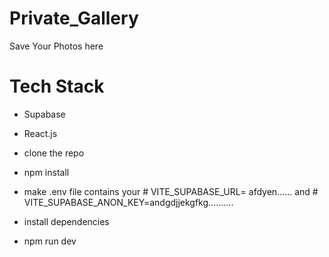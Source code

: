 # Private_Gallery

Save Your Photos here

# Tech Stack
- Supabase
- React.js

- clone the repo
- npm install
- make .env file contains your # VITE_SUPABASE_URL= afdyen...... and # VITE_SUPABASE_ANON_KEY=andgdjjekgfkg..........
- install dependencies
- npm run dev
